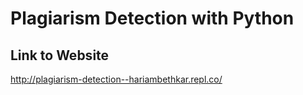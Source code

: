 # Plagiarism Detection with Python
## Link to Website 
http://plagiarism-detection--hariambethkar.repl.co/

